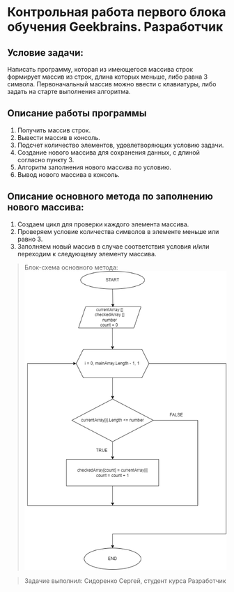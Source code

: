 # Контрольная работа первого блока обучения Geekbrains. Разработчик

## Условие задачи:

Написать программу, которая из имеющегося массива строк формирует массив из строк, длина которых меньше, либо равна 3 символа. Первоначальный массив можно ввести с клавиатуры, либо задать на старте выполнения алгоритма.

## Описание работы программы

 1. Получить массив строк.
 2. Вывести массив в консоль.
 3. Подсчет количество элементов, удовлетворяющих условию задачи.
 4. Создание нового массива для сохранения данных, с длиной согласно пункту 3.
 5. Алгоритм заполнения нового массива по условию.
 6. Вывод нового массива в консоль.

## Описание основного метода по заполнению нового массива:

1. Создаем цикл для проверки каждого элемента массива.
2. Проверяем условие количества символов в элементе меньше или равно 3.
3. Заполняем новый массив в случае соответствия условия и/или переходим к следующему элементу массива.

>Блок-схема основного метода:
![Блок-схема](Diagram.drawio.png)

>Задачие выполнил: Сидоренко Сергей,
>студент курса Разработчик